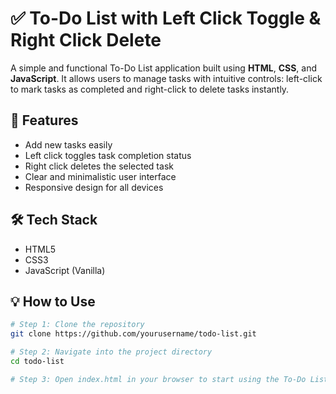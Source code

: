 # ✅ To-Do List with Left Click Toggle & Right Click Delete

A simple and functional To-Do List application built using **HTML**, **CSS**, and **JavaScript**. It allows users to manage tasks with intuitive controls: left-click to mark tasks as completed and right-click to delete tasks instantly.

## 🚀 Features

- Add new tasks easily  
- Left click toggles task completion status  
- Right click deletes the selected task  
- Clear and minimalistic user interface  
- Responsive design for all devices  

## 🛠️ Tech Stack

- HTML5  
- CSS3  
- JavaScript (Vanilla)  

## 💡 How to Use

```bash
# Step 1: Clone the repository
git clone https://github.com/yourusername/todo-list.git

# Step 2: Navigate into the project directory
cd todo-list

# Step 3: Open index.html in your browser to start using the To-Do List
